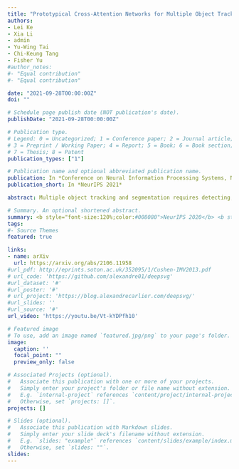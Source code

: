 ```yaml
---
title: "Prototypical Cross-Attention Networks for Multiple Object Tracking and Segmentation"
authors:
- Lei Ke
- Xia Li
- admin
- Yu-Wing Tai
- Chi-Keung Tang
- Fisher Yu
#author_notes:
#- "Equal contribution"
#- "Equal contribution"

date: "2021-09-28T00:00:00Z"
doi: ""

# Schedule page publish date (NOT publication's date).
publishDate: "2021-09-28T00:00:00Z"

# Publication type.
# Legend: 0 = Uncategorized; 1 = Conference paper; 2 = Journal article;
# 3 = Preprint / Working Paper; 4 = Report; 5 = Book; 6 = Book section;
# 7 = Thesis; 8 = Patent
publication_types: ["1"]

# Publication name and optional abbreviated publication name.
publication: In *Conference on Neural Information Processing Systems, NeurIPS 2021*
publication_short: In *NeurIPS 2021*

abstract: Multiple object tracking and segmentation requires detecting, tracking, and segmenting objects belonging to a set of given classes. Most approaches only exploit the temporal dimension to address the association problem, while relying on single frame predictions for the segmentation mask itself. We propose Prototypical Cross-Attention Network (PCAN), capable of leveraging rich spatio-temporal information for online multiple object tracking and segmentation. PCAN first distills a space-time memory into a set of prototypes and then employs cross-attention to retrieve rich information from the past frames. To segment each object, PCAN adopts a prototypical appearance module to learn a set of contrastive foreground and background prototypes, which are then propagated over time. Extensive experiments demonstrate that PCAN outperforms current video instance tracking and segmentation competition winners on both Youtube-VIS and BDD100K datasets, and shows efficacy to both one-stage and two-stage segmentation frameworks.

# Summary. An optional shortened abstract.
summary: <b style="font-size:120%;color:#008080">NeurIPS 2020</b> <b style="font-size:120%;color:#E08040">Spotlight</b><br> Efficient cross-attention for video instance segmentation. 
tags:
#- Source Themes
featured: true

links:
- name: arXiv
  url: https://arxiv.org/abs/2106.11958
#url_pdf: http://eprints.soton.ac.uk/352095/1/Cushen-IMV2013.pdf
# url_code: 'https://github.com/alexandre01/deepsvg'
#url_dataset: '#'
#url_poster: '#'
# url_project: 'https://blog.alexandrecarlier.com/deepsvg/'
#url_slides: ''
#url_source: '#'
url_video: 'https://youtu.be/Vt-kYDPfh10'

# Featured image
# To use, add an image named `featured.jpg/png` to your page's folder. 
image:
  caption: ''
  focal_point: ""
  preview_only: false

# Associated Projects (optional).
#   Associate this publication with one or more of your projects.
#   Simply enter your project's folder or file name without extension.
#   E.g. `internal-project` references `content/project/internal-project/index.md`.
#   Otherwise, set `projects: []`.
projects: []

# Slides (optional).
#   Associate this publication with Markdown slides.
#   Simply enter your slide deck's filename without extension.
#   E.g. `slides: "example"` references `content/slides/example/index.md`.
#   Otherwise, set `slides: ""`.
slides:
---
```



